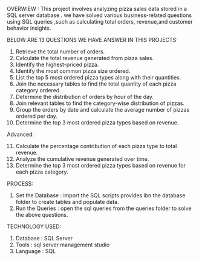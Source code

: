 OVERWIEW : This project involves analyzing pizza sales data stored in a SQL server database .
we have solved various business-related questions using SQL queries ,such as calculating total orders, revenue,and customer behavior insights.

BELOW ARE 13 QUESTIONS WE HAVE ANSWER IN THIS PROJECTS:
1. Retrieve the total number of orders.
2. Calculate the total revenue generated from pizza sales.
3. Identify the highest-priced pizza.
4. Identify the most common pizza size ordered.
5. List the top 5 most ordered pizza types along with their quantities.
6. Join the necessary tables to find the total quantity of each pizza category ordered.
7. Determine the distribution of orders by hour of the day.
8. Join relevant tables to find the category-wise distribution of pizzas.
9. Group the orders by date and calculate the average number of pizzas ordered per day.
10. Determine the top 3 most ordered pizza types based on revenue.

Advanced: 

11. Calculate the percentage contribution of each pizza type to total revenue.
12. Analyze the cumulative revenue generated over time.
13. Determine the top 3 most ordered pizza types based on revenue for each pizza category.

PROCESS:
1. Set the Database : import the SQL scripts provides ibn the database folder to create tables and populate data.
2. Run the Queries :  open the sql queries from the queries folder to solve the above questions.

TECHNOLOGY USED:
 1. Database : SQL Server 
 2. Tools : sql server management studio
 3. Language : SQL
